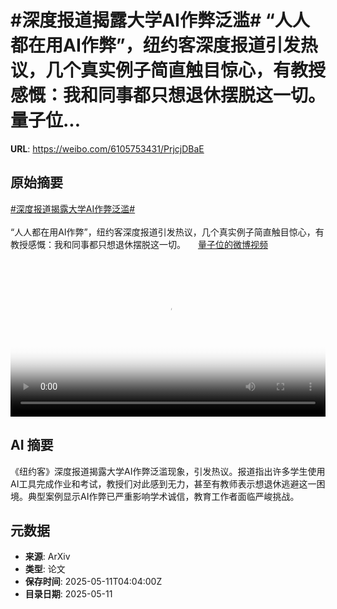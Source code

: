 # #深度报道揭露大学AI作弊泛滥# “人人都在用AI作弊”，纽约客深度报道引发热议，几个真实例子简直触目惊心，有教授感慨：我和同事都只想退休摆脱这一切。 量子位...

**URL**: https://weibo.com/6105753431/PrjcjDBaE

## 原始摘要

<a href="https://m.weibo.cn/search?containerid=231522type%3D1%26t%3D10%26q%3D%23%E6%B7%B1%E5%BA%A6%E6%8A%A5%E9%81%93%E6%8F%AD%E9%9C%B2%E5%A4%A7%E5%AD%A6AI%E4%BD%9C%E5%BC%8A%E6%B3%9B%E6%BB%A5%23&amp;extparam=%23%E6%B7%B1%E5%BA%A6%E6%8A%A5%E9%81%93%E6%8F%AD%E9%9C%B2%E5%A4%A7%E5%AD%A6AI%E4%BD%9C%E5%BC%8A%E6%B3%9B%E6%BB%A5%23" data-hide=""><span class="surl-text">#深度报道揭露大学AI作弊泛滥#</span></a> <br><br>“人人都在用AI作弊”，纽约客深度报道引发热议，几个真实例子简直触目惊心，有教授感慨：我和同事都只想退休摆脱这一切。 <a href="https://video.weibo.com/show?fid=1034:5164449779351591" data-hide=""><span class="url-icon"><img style="width: 1rem;height: 1rem" src="https://h5.sinaimg.cn/upload/2015/09/25/3/timeline_card_small_video_default.png" referrerpolicy="no-referrer"></span><span class="surl-text">量子位的微博视频</span></a> <br clear="both"><div style="clear: both"></div><video controls="controls" poster="https://tvax1.sinaimg.cn/orj480/006Fd7o3ly1i19e110iluj30u01hcwhw.jpg" style="width: 100%"><source src="https://f.video.weibocdn.com/o0/vvBBDaK9lx08o6Zd2GtO01041200whsc0E010.mp4?label=mp4_720p&amp;template=720x1280.24.0&amp;ori=0&amp;ps=1CwnkDw1GXwCQx&amp;Expires=1746939830&amp;ssig=pC%2FFlRkf3%2B&amp;KID=unistore,video"><source src="https://f.video.weibocdn.com/o0/LRKEuTF6lx08o6ZcBOEg01041200iDqD0E010.mp4?label=mp4_hd&amp;template=540x960.24.0&amp;ori=0&amp;ps=1CwnkDw1GXwCQx&amp;Expires=1746939830&amp;ssig=5P8F1vntuY&amp;KID=unistore,video"><source src="https://f.video.weibocdn.com/o0/cMTonVYklx08o6Zd2cyY0104120091x70E010.mp4?label=mp4_ld&amp;template=360x640.24.0&amp;ori=0&amp;ps=1CwnkDw1GXwCQx&amp;Expires=1746939830&amp;ssig=M4p7Nh695j&amp;KID=unistore,video"><p>视频无法显示，请前往<a href="https://video.weibo.com/show?fid=1034%3A5164449779351591" target="_blank" rel="noopener noreferrer">微博视频</a>观看。</p></video>

## AI 摘要

《纽约客》深度报道揭露大学AI作弊泛滥现象，引发热议。报道指出许多学生使用AI工具完成作业和考试，教授们对此感到无力，甚至有教师表示想退休逃避这一困境。典型案例显示AI作弊已严重影响学术诚信，教育工作者面临严峻挑战。

## 元数据

- **来源**: ArXiv
- **类型**: 论文
- **保存时间**: 2025-05-11T04:04:00Z
- **目录日期**: 2025-05-11

